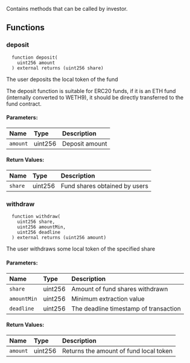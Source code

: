 Contains methods that can be called by investor.


## Functions
### deposit
```solidity
  function deposit(
    uint256 amount
  ) external returns (uint256 share)
```
The user deposits the local token of the fund

The deposit function is suitable for ERC20 funds, if it is an ETH fund (internally converted to WETH9), it should be directly transferred to the fund contract.

#### Parameters:
| Name | Type | Description                                                          |
| :--- | :--- | :------------------------------------------------------------------- |
|`amount` | uint256 | Deposit amount

#### Return Values:
| Name                           | Type          | Description                                                                  |
| :----------------------------- | :------------ | :--------------------------------------------------------------------------- |
|`share`| uint256 | Fund shares obtained by users
### withdraw
```solidity
  function withdraw(
    uint256 share,
    uint256 amountMin,
    uint256 deadline
  ) external returns (uint256 amount)
```
The user withdraws some local token of the specified share


#### Parameters:
| Name | Type | Description                                                          |
| :--- | :--- | :------------------------------------------------------------------- |
|`share` | uint256 | Amount of fund shares withdrawn
|`amountMin` | uint256 | Minimum extraction value
|`deadline` | uint256 | The deadline timestamp of transaction

#### Return Values:
| Name                           | Type          | Description                                                                  |
| :----------------------------- | :------------ | :--------------------------------------------------------------------------- |
|`amount`| uint256 | Returns the amount of fund local token

